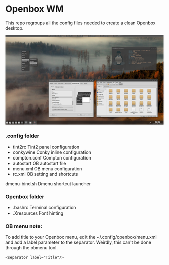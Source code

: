 # Openbox WM
This repo regroups all the config files needed to create a clean Openbox desktop. 

![OpenBox desktop](dok.png)

### .config folder
* tint2rc			Tint2 panel configuration
* conkywine		Conky inline configuration
* compton.conf	Compton configuration
* autostart 		OB autostart file
* menu.xml		OB menu configuration
* rc.xml			OB setting and shortcuts

dmenu-bind.sh	Dmenu shortcut launcher

### Openbox folder
* .bashrc			Terminal configuration
* .Xresources		Font hinting


### OB menu note:
To add title to your Openbox menu, edit the ~/.config/openbox/menu.xml and add a label parameter to the separator. Weirdly, this can't be done through the obmenu tool.

    <separator label="Title"/>
